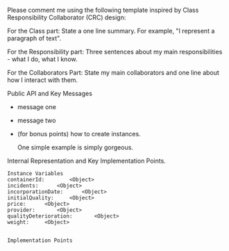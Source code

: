 Please comment me using the following template inspired by Class Responsibility Collaborator (CRC) design:

For the Class part:  State a one line summary. For example, "I represent a paragraph of text".

For the Responsibility part: Three sentences about my main responsibilities - what I do, what I know.

For the Collaborators Part: State my main collaborators and one line about how I interact with them. 

Public API and Key Messages

- message one   
- message two 
- (for bonus points) how to create instances.

   One simple example is simply gorgeous.
 
Internal Representation and Key Implementation Points.

    Instance Variables
	containerId:		<Object>
	incidents:		<Object>
	incorporationDate:		<Object>
	initialQuality:		<Object>
	price:		<Object>
	provider:		<Object>
	qualityDeterioration:		<Object>
	weight:		<Object>


    Implementation Points